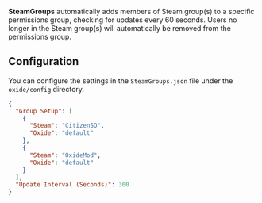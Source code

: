 **SteamGroups** automatically adds members of Steam group(s) to a specific permissions group, checking for updates every 60 seconds. Users no longer in the Steam group(s) will automatically be removed from the permissions group.

## Configuration
You can configure the settings in the `SteamGroups.json` file under the `oxide/config` directory.
```json
{
  "Group Setup": [
    {
      "Steam": "CitizenSO",
      "Oxide": "default"
    },
    {
      "Steam": "OxideMod",
      "Oxide": "default"
    }
  ],
  "Update Interval (Seconds)": 300
}
```
